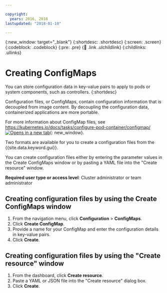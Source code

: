 ```yaml
---

copyright:
  years: 2016, 2018
lastupdated: "2018-01-10"

---
```


{:new_window: target="_blank"}
{:shortdesc: .shortdesc}
{:screen: .screen}
{:codeblock: .codeblock}
{:pre: .pre}
{:child: .link .ulchildlink}
{:childlinks: .ullinks}

# Creating ConfigMaps

You can store configuration data in key-value pairs to apply to pods or system components, such as controllers.
{:shortdesc}

Configuration files, or ConfigMaps, contain configuration information that is decoupled from image content. By decoupling the configuration data, containerized applications are more portable.

For more information about ConfigMap files, see [https://kubernetes.io/docs/tasks/configure-pod-container/configmap/ ![Opens in a new tab](../images/icons/launch-glyph.svg "Opens in a new tab")](https://kubernetes.io/docs/tasks/configure-pod-container/configure-pod-configmap/){: new_window}.

Two formats are available for you to create a configuration files from the {{site.data.keyword.gui}}.

You can create configuration files either by entering the parameter values in the Create ConfigMaps window or by pasting a YAML file into the "Create resource" window.

**Required user type or access level**: Cluster administrator or team administrator

## Creating configuration files by using the Create ConfigMaps window

1. From the navigation menu, click **Configuration** > **ConfigMaps**.
2. Click **Create ConfigMap**.
3. Provide a name for your ConfigMap and enter the configuration details in key-value pairs.
4. Click **Create**.

<!--You can include the configuration details in an application's JSON files. See [Deploying applications and jobs](create_apps.md).-->

## Creating configuration files by using the "Create resource" window

1. From the dashboard, click **Create resource**.
2. Paste a YAML or JSON file into the "Create resource" dialog box.
3. Click **Create**.

